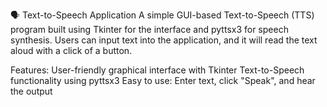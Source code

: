 🗣️ Text-to-Speech Application
A simple GUI-based Text-to-Speech (TTS) program built using Tkinter for the interface and pyttsx3 for speech synthesis. 
Users can input text into the application, and it will read the text aloud with a click of a button.

Features:
User-friendly graphical interface with Tkinter
Text-to-Speech functionality using pyttsx3
Easy to use: Enter text, click "Speak", and hear the output

